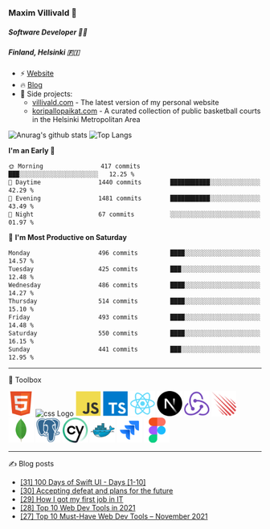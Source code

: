 ### Maxim Villivald 👋 
##### Software Developer 👨‍💻 
##### Finland, Helsinki 🇫🇮

- ⚡️ [Website](https://villivald.com/)
- 🔥 [Blog](https://create-react-app.com/)
- 🏀 Side projects:
    - [villivald.com](https://github.com/villivald/villivald.com) - The latest version of my personal website
    - [koripallopaikat.com](https://github.com/villivald/koripallopaikat) - A curated collection of public basketball courts in the Helsinki Metropolitan Area

![Anurag's github stats](https://github-readme-stats.vercel.app/api?username=villivald&show_icons=true&theme=dracula&hide_rank=true&hide_title=true) 
![Top Langs](https://github-readme-stats.vercel.app/api/top-langs/?username=villivald&layout=compact&theme=dracula)

<!--START_SECTION:waka-->
**I'm an Early 🐤** 

```text
🌞 Morning                417 commits         ███░░░░░░░░░░░░░░░░░░░░░░   12.25 % 
🌆 Daytime                1440 commits        ███████████░░░░░░░░░░░░░░   42.29 % 
🌃 Evening                1481 commits        ███████████░░░░░░░░░░░░░░   43.49 % 
🌙 Night                  67 commits          ░░░░░░░░░░░░░░░░░░░░░░░░░   01.97 % 
```
📅 **I'm Most Productive on Saturday** 

```text
Monday                   496 commits         ████░░░░░░░░░░░░░░░░░░░░░   14.57 % 
Tuesday                  425 commits         ███░░░░░░░░░░░░░░░░░░░░░░   12.48 % 
Wednesday                486 commits         ████░░░░░░░░░░░░░░░░░░░░░   14.27 % 
Thursday                 514 commits         ████░░░░░░░░░░░░░░░░░░░░░   15.10 % 
Friday                   493 commits         ████░░░░░░░░░░░░░░░░░░░░░   14.48 % 
Saturday                 550 commits         ████░░░░░░░░░░░░░░░░░░░░░   16.15 % 
Sunday                   441 commits         ███░░░░░░░░░░░░░░░░░░░░░░   12.95 % 
```



<!--END_SECTION:waka-->

---

🧰 Toolbox


<div>
<img src="https://github.com/devicons/devicon/blob/master/icons/html5/html5-original.svg" alt="html Logo" width="50" height="50"/> 
<img src="https://upload.wikimedia.org/wikipedia/commons/thumb/a/ab/Official_CSS_Logo.svg/2560px-Official_CSS_Logo.svg.png" alt="css Logo" width="50" height="50"/> 
<img src="https://github.com/devicons/devicon/blob/master/icons/javascript/javascript-original.svg" alt="JavaScript Logo" width="50" height="50"/> 
<img src="https://github.com/devicons/devicon/blob/master/icons/typescript/typescript-original.svg" alt="TypeScript Logo" width="50" height="50"/> 
<img src="https://github.com/devicons/devicon/blob/master/icons/react/react-original.svg" alt="react Logo" width="50" height="50"/> 
<img src="https://github.com/devicons/devicon/blob/master/icons/nextjs/nextjs-original.svg" alt="next js Logo" width="50" height="50"/> 
<img src="https://github.com/devicons/devicon/blob/master/icons/redux/redux-original.svg" alt="redux Logo" width="50" height="50"/> 
<img src="https://github.com/devicons/devicon/blob/master/icons/meteor/meteor-original.svg" alt="meteor js Logo" width="50" height="50"/> 
<img src="https://github.com/devicons/devicon/blob/master/icons/mongodb/mongodb-original.svg" alt="mongodb Logo" width="50" height="50"/>
<img src="https://github.com/devicons/devicon/blob/master/icons/postgresql/postgresql-plain.svg" alt="postgresql Logo" width="50" height="50"/>
<img src="https://github.com/devicons/devicon/blob/master/icons/cypressio/cypressio-original.svg" alt="Cypress Logo" width="50" height="50"/> 
<img src="https://github.com/devicons/devicon/blob/master/icons/docker/docker-original.svg" alt="docker Logo" width="50" height="50"/> 
<img src="https://github.com/devicons/devicon/blob/master/icons/jira/jira-original.svg" alt="jira Logo" width="50" height="50"/> 
<img src="https://github.com/devicons/devicon/blob/master/icons/figma/figma-original.svg" alt="figma Logo" width="50" height="50"/> 
</div>

---

✍️ Blog posts
<!-- BLOG-POST-LIST:START -->
- [[31] 100 Days of Swift UI - Days [1-10]](https://dev.to/villivald/31-100-days-of-swift-ui-upd-150224-14j5)
- [[30] Accepting defeat and plans for the future](https://dev.to/villivald/30-accepting-defeat-and-plans-for-the-future-2k75)
- [[29] How I got my first job in IT](https://dev.to/villivald/29-how-i-got-my-first-job-in-it-30aj)
- [[28] Top 10 Web Dev Tools in 2021](https://dev.to/villivald/28-top-10-web-dev-tools-in-2021-1k4i)
- [[27] Top 10 Must-Have Web Dev Tools – November 2021](https://dev.to/villivald/27-top-10-must-have-web-dev-tools-november-2021-1j4c)
<!-- BLOG-POST-LIST:END -->
